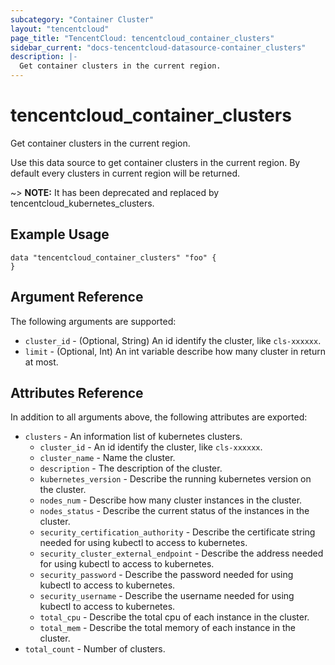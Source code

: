 ```yaml
---
subcategory: "Container Cluster"
layout: "tencentcloud"
page_title: "TencentCloud: tencentcloud_container_clusters"
sidebar_current: "docs-tencentcloud-datasource-container_clusters"
description: |-
  Get container clusters in the current region.
---
```


# tencentcloud_container_clusters

Get container clusters in the current region.

Use this data source to get container clusters in the current region. By default every clusters in current region will be returned.

~> **NOTE:** It has been deprecated and replaced by tencentcloud_kubernetes_clusters.

## Example Usage

```hcl
data "tencentcloud_container_clusters" "foo" {
}
```

## Argument Reference

The following arguments are supported:

* `cluster_id` - (Optional, String) An id identify the cluster, like `cls-xxxxxx`.
* `limit` - (Optional, Int) An int variable describe how many cluster in return at most.

## Attributes Reference

In addition to all arguments above, the following attributes are exported:

* `clusters` - An information list of kubernetes clusters.
  * `cluster_id` - An id identify the cluster, like `cls-xxxxxx`.
  * `cluster_name` - Name the cluster.
  * `description` - The description of the cluster.
  * `kubernetes_version` - Describe the running kubernetes version on the cluster.
  * `nodes_num` - Describe how many cluster instances in the cluster.
  * `nodes_status` - Describe the current status of the instances in the cluster.
  * `security_certification_authority` - Describe the certificate string needed for using kubectl to access to kubernetes.
  * `security_cluster_external_endpoint` - Describe the address needed for using kubectl to access to kubernetes.
  * `security_password` - Describe the password needed for using kubectl to access to kubernetes.
  * `security_username` - Describe the username needed for using kubectl to access to kubernetes.
  * `total_cpu` - Describe the total cpu of each instance in the cluster.
  * `total_mem` - Describe the total memory of each instance in the cluster.
* `total_count` - Number of clusters.


